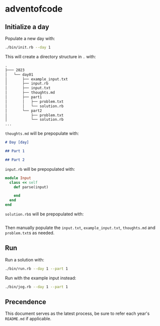 # adventofcode

## Initialize a day

Populate a new day with:

```sh
./bin/init.rb --day 1
```

This will create a directory structure in `.` with:

```txt
.
├─── 2023
│   └── day01
│       ├── example_input.txt
│       ├── input.rb
│       ├── input.txt
│       ├── thoughts.md
│       ├── part1
│       │   ├── problem.txt
│       │   └── solution.rb
│       └── part2
│           ├── problem.txt
│           └── solution.rb
...
```

`thoughts.md` will be prepopulate with:

```md
# Day [day]

## Part 1

## Part 2

```

`input.rb` will be prepopulated with:

```rb
module Input
  class << self
    def parse(input)

    end
  end
end

```

`solution.rb`s will be prepopulated with:

```rb

```

Then manually populate the `input.txt`, `example_input.txt`, `thoughts.md` and `problem.txt`s as needed.

## Run

Run a solution with:

```sh
./bin/run.rb --day 1 --part 1
```

Run with the example input instead:

```sh
./bin/jog.rb --day 1 --part 1
```

## Precendence

This document serves as the latest process, be sure to refer each year's `README.md` if applicable.

